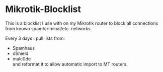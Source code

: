 # Mikrotik-Blocklist
This is a blocklist I use with on my Mikrotik router to block all connections from known spam/criminal/etc. networks.

Every 3 days I pull lists from:
- Spamhaus
- dShield
- malc0de  
and reformat it to allow automatic import to MT routers.

